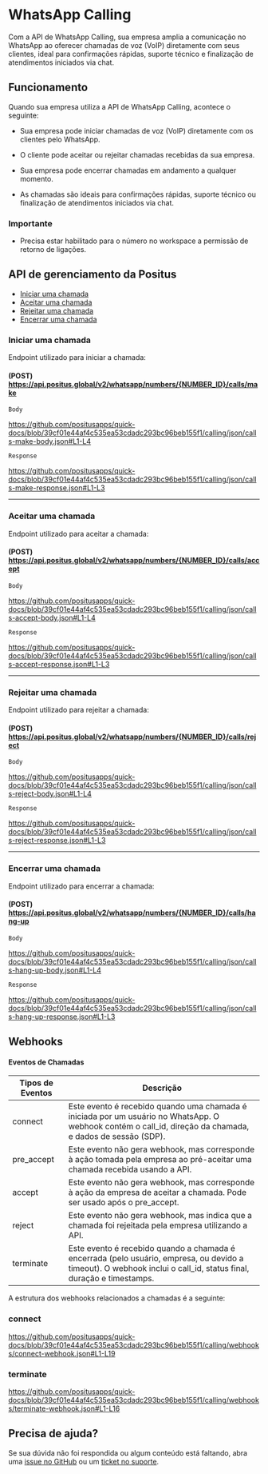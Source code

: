 # WhatsApp Calling

Com a API de WhatsApp Calling, sua empresa amplia a comunicação no WhatsApp ao oferecer chamadas de voz (VoIP) diretamente com seus clientes, ideal para confirmações rápidas, suporte técnico e finalização de atendimentos iniciados via chat.

## Funcionamento

Quando sua empresa utiliza a API de WhatsApp Calling, acontece o seguinte:

- Sua empresa pode iniciar chamadas de voz (VoIP) diretamente com os clientes pelo WhatsApp.

- O cliente pode aceitar ou rejeitar chamadas recebidas da sua empresa.

- Sua empresa pode encerrar chamadas em andamento a qualquer momento.

- As chamadas são ideais para confirmações rápidas, suporte técnico ou finalização de atendimentos iniciados via chat.

### Importante

- Precisa estar habilitado para o número no workspace a permissão de retorno de ligações.

## API de gerenciamento da Positus

- [Iniciar uma chamada](#iniciar-uma-chamada)
- [Aceitar uma chamada](#aceitar-uma-chamada)
- [Rejeitar uma chamada](#rejeitar-uma-chamada)
- [Encerrar uma chamada](#encerrar-uma-chamada)


### Iniciar uma chamada

Endpoint utilizado para iniciar a chamada:

#### (POST) https://api.positus.global/v2/whatsapp/numbers/{NUMBER_ID}/calls/make

`Body`

https://github.com/positusapps/quick-docs/blob/39cf01e44af4c535ea53cdadc293bc96beb155f1/calling/json/calls-make-body.json#L1-L4

`Response`

https://github.com/positusapps/quick-docs/blob/39cf01e44af4c535ea53cdadc293bc96beb155f1/calling/json/calls-make-response.json#L1-L3

---

### Aceitar uma chamada

Endpoint utilizado para aceitar a chamada:

#### (POST) https://api.positus.global/v2/whatsapp/numbers/{NUMBER_ID}/calls/accept

`Body`

https://github.com/positusapps/quick-docs/blob/39cf01e44af4c535ea53cdadc293bc96beb155f1/calling/json/calls-accept-body.json#L1-L4

`Response`

https://github.com/positusapps/quick-docs/blob/39cf01e44af4c535ea53cdadc293bc96beb155f1/calling/json/calls-accept-response.json#L1-L3

---

### Rejeitar uma chamada

Endpoint utilizado para rejeitar a chamada:

#### (POST) https://api.positus.global/v2/whatsapp/numbers/{NUMBER_ID}/calls/reject

`Body`

https://github.com/positusapps/quick-docs/blob/39cf01e44af4c535ea53cdadc293bc96beb155f1/calling/json/calls-reject-body.json#L1-L4

`Response`

https://github.com/positusapps/quick-docs/blob/39cf01e44af4c535ea53cdadc293bc96beb155f1/calling/json/calls-reject-response.json#L1-L3


---

### Encerrar uma chamada

Endpoint utilizado para encerrar a chamada:

#### (POST) https://api.positus.global/v2/whatsapp/numbers/{NUMBER_ID}/calls/hang-up

`Body`

https://github.com/positusapps/quick-docs/blob/39cf01e44af4c535ea53cdadc293bc96beb155f1/calling/json/calls-hang-up-body.json#L1-L4

`Response`

https://github.com/positusapps/quick-docs/blob/39cf01e44af4c535ea53cdadc293bc96beb155f1/calling/json/calls-hang-up-response.json#L1-L3


## Webhooks

#### Eventos de Chamadas

| Tipos de Eventos | Descrição                                                                                                                                              |
|------------------|-------------------------------------------------------------------------------------------------------------------------------------------------------------------|
| connect          | Este evento é recebido quando uma chamada é iniciada por um usuário no WhatsApp. O webhook contém o call_id, direção da chamada, e dados de sessão (SDP).         |
| pre_accept       | Este evento não gera webhook, mas corresponde à ação tomada pela empresa ao pré-aceitar uma chamada recebida usando a API.                                        |
| accept           | Este evento não gera webhook, mas corresponde à ação da empresa de aceitar a chamada. Pode ser usado após o pre_accept.                                           |
| reject           | Este evento não gera webhook, mas indica que a chamada foi rejeitada pela empresa utilizando a API.                                                               |
| terminate        | Este evento é recebido quando a chamada é encerrada (pelo usuário, empresa, ou devido a timeout). O webhook inclui o call_id, status final, duração e timestamps. |

A estrutura dos webhooks relacionados a chamadas é a seguinte:

### connect
https://github.com/positusapps/quick-docs/blob/39cf01e44af4c535ea53cdadc293bc96beb155f1/calling/webhooks/connect-webhook.json#L1-L19

### terminate
https://github.com/positusapps/quick-docs/blob/39cf01e44af4c535ea53cdadc293bc96beb155f1/calling/webhooks/terminate-webhook.json#L1-L16

## Precisa de ajuda?
Se sua dúvida não foi respondida ou algum conteúdo está faltando, abra uma [issue no GitHub](https://github.com/positusapps/quick-docs/issues) ou um [ticket no suporte](https://studio.posit.us/suporte).
